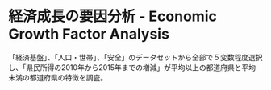 # 経済成長の要因分析 - Economic Growth Factor Analysis
「経済基盤」、「人口・世帯」、「安全」のデータセットから全部で５変数程度選択し、「県民所得の2010年から2015年までの増減」が平均以上の都道府県と平均未満の都道府県の特徴を調査。

